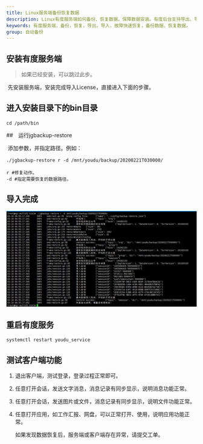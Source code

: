 ```yaml
---
title: Linux服务端备份恢复数据
description: Linux有度服务端如何备份、恢复数据，保障数据安装。有度后台支持导出、导入。备份、恢复通讯录、组织架构、会话、群组(固定群)，故障快速恢复。
keywords: 有度服务端，备份，恢复，导出，导入，故障快速恢复，备份数据，恢复数据。
group: 自动备份
---
```


## 安装有度服务端

> 如果已经安装，可以跳过此步。

​		先安装服务端，安装完成导入License，直接进入下面的步骤。

## 进入安装目录下的bin目录

```
cd /path/bin
```

##　运行jgbackup-restore

​		添加参数，并指定路径。例如：

```
./jgbackup-restore r -d /mnt/youdu/backup/20200221T030000/

r #修复动作。
-d #指定需要恢复的数据路径。
```

## 导入完成

![1584500125732](res/f01_00003/1584500125732.png)

## 重启有度服务

```
systemctl restart youdu_service
```

## 测试客户端功能

1. 退出客户端，测试登录，登录过程正常即可。

2. 任意打开会话，发送文字消息，消息记录有同步显示，说明消息功能正常。

3. 任意打开会话，发送图片或文件，消息记录有同步显示，说明文件功能正常。

4. 任意打开应用，如工作汇报、网盘，可以正常打开、使用，说明应用功能正常。

   如果发现数据恢复后，服务端或客户端存在异常，请提交工单。